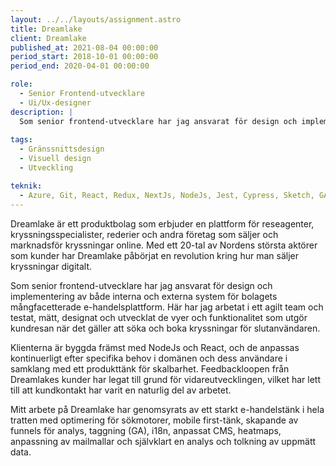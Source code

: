 ```yaml
---
layout: ../../layouts/assignment.astro
title: Dreamlake
client: Dreamlake
published_at: 2021-08-04 00:00:00
period_start: 2018-10-01 00:00:00
period_end: 2020-04-01 00:00:00

role:
  - Senior Frontend-utvecklare
  - Ui/Ux-designer
description: |
  Som senior frontend-utvecklare har jag ansvarat för design och implementering av både interna och externa system för bolagets mångfacetterade e-handelsplattform.
  
tags:
  - Gränssnittsdesign
  - Visuell design
  - Utveckling

teknik:
  - Azure, Git, React, Redux, NextJs, NodeJs, Jest, Cypress, Sketch, GA, Hotjar, Prismic, Zoom
---
```


Dreamlake är ett produktbolag som erbjuder en plattform för reseagenter, kryssningsspecialister, rederier och andra företag som säljer och marknadsför kryssningar online. Med ett 20-tal av Nordens största aktörer som kunder har Dreamlake påbörjat en revolution kring hur man säljer kryssningar digitalt.

Som senior frontend-utvecklare har jag ansvarat för design och implementering av både interna och externa system för bolagets mångfacetterade e-handelsplattform. Här har jag arbetat i ett agilt team och testat, mätt, designat och utvecklat de vyer och funktionalitet som utgör kundresan när det gäller att söka och boka kryssningar för slutanvändaren.

Klienterna är byggda främst med NodeJs och React, och de anpassas kontinuerligt efter specifika behov i domänen och dess användare i samklang med ett produkttänk för skalbarhet. Feedbackloopen från Dreamlakes kunder har legat till grund för vidareutvecklingen, vilket har lett till att kundkontakt har varit en naturlig del av arbetet.

Mitt arbete på Dreamlake har genomsyrats av ett starkt e-handelstänk i hela tratten med optimering för sökmotorer, mobile first-tänk, skapande av funnels för analys, taggning (GA), i18n, anpassat CMS, heatmaps, anpassning av mailmallar och självklart en analys och tolkning av uppmätt data.
